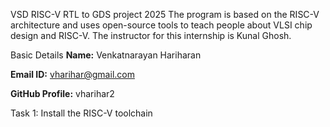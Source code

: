 VSD RISC-V RTL to GDS project 2025
The program is based on the RISC-V architecture and uses open-source tools to teach people about VLSI chip design and RISC-V. The instructor for this internship is Kunal Ghosh.

Basic Details
**Name:** Venkatnarayan Hariharan

**Email ID:** vharihar@gmail.com

**GitHub Profile:** vharihar2

Task 1: Install the RISC-V toolchain
